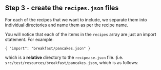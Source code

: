 
## Step 3 - create the `recipes.json` files

For each of the recipes that we want to include, we separate them into individual 
directories and name them as per the recipe name.

You will notice that each of the items in the `recipes` array are just an import 
statement.  For example:

```
{ "import": "breakfast/pancakes.json" }
```

which is a **relative** directory to the `recipease.json` file. (i.e. 
`src/test/resources/breakfast/pancakes.json`, which is as follows:

